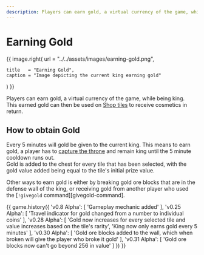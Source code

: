 ```yaml
---
description: Players can earn gold, a virtual currency of the game, while being king.
---
```


# Earning Gold

{{ image.right(
    url = "../../assets/images/earning-gold.png",
    
    title   = "Earning Gold",
    caption = "Image depicting the current king earning gold"
) }}

Players can earn gold, a virtual currency of the game, while being king.  
This earned gold can then be used on [Shop tiles](../twitch-tiles/index.md#available-shop-tiles) to receive cosmetics in return.

## How to obtain Gold

Every 5 minutes will gold be given to the current king. This means to earn gold, a player has to [capture the throne](attacking-the-king.md) and remain king until the 5 minute cooldown runs out.  
Gold is added to the chest for every tile that has been selected, with the gold value added being equal to the tile's initial prize value.

Other ways to earn gold is either by breaking gold ore blocks that are in the defense wall of the king, or receiving gold from another player who used the [`!givegold` command][givegold-command].

{{ game.history({
    'v0.8 Alpha': [
        'Gameplay mechanic added'
    ],
    'v0.25 Alpha': [
        'Travel indicator for gold changed from a number to individual coins'
    ],
    'v0.28 Alpha': [
        'Gold now increases for every selected tile and value increases based on the tile\'s rarity',
        'King now only earns gold every 5 minutes'
    ],
    'v0.30 Alpha': [
        'Gold ore blocks added to the wall, which when broken will give the player who broke it gold'
    ],
    'v0.31 Alpha': [
        'Gold ore blocks now can\'t go beyond 256 in value'
    ]
}) }}
